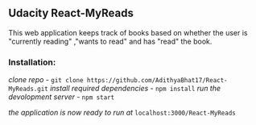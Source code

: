 ## Udacity React-MyReads

This web application keeps track of books based on whether the user is "currently reading" ,"wants to read" and has "read" the book.

### Installation:
*clone repo* - `git clone https://github.com/AdithyaBhat17/React-MyReads.git`
*install required dependencies* - `npm install`
*run the devolopment server* - `npm start`

*the application is now ready to run at* `localhost:3000/React-MyReads`

